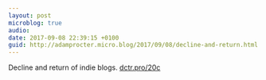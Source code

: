 ```yaml
---
layout: post
microblog: true
audio: 
date: 2017-09-08 22:39:15 +0100
guid: http://adamprocter.micro.blog/2017/09/08/decline-and-return.html
---
```

Decline and return of indie blogs. [dctr.pro/20c](http://dctr.pro/20c)
